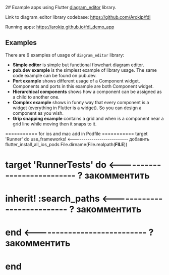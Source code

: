 2# Example apps using Flutter [diagram_editor](https://pub.dev/packages/diagram_editor) library.

Link to diagram_editor library codebase: https://github.com/Arokip/fdl

Running apps: https://arokip.github.io/fdl_demo_app

## Examples
There are 6 examples of usage of `diagram_editor` library:

- **Simple editor** is simple but functional flowchart diagram editor.
- **pub.dev example** is the simplest example of library usage. The same code example can be found on pub.dev. 
- **Port example** shows different usage of a Component widget. Components and ports in this example are both Component widget.
- **Hierarchical components** shows how a component can be assigned as a child to another one.
- **Complex example** shows in funny way that every component is a widget (everything in Flutter is a widget). So you can design a component as you wish.
- **Grip snapping example** contains a grid and when is a component near a grid line while moving then it snaps to it.


=========== for ios and mac add in Podfile ===========
target 'Runner' do
  use_frameworks! <--------------------------- добавить
  flutter_install_all_ios_pods File.dirname(File.realpath(__FILE__))
  # target 'RunnerTests' do <--------------------------- ? закомментить
  #   inherit! :search_paths <--------------------------- ? закомментить
  # end <--------------------------- ? закомментить
end
==============================================